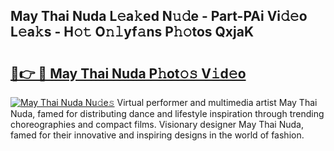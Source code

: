 ## May Thai Nuda L𝚎a𝚔ed N𝚞𝚍e - Part-PAi Vi𝚍𝚎o L𝚎a𝚔s - H𝚘𝚝 O𝚗𝚕yf𝚊ns P𝚑𝚘tos QxjaK

# <h2><a href="http://kf5nxeq.oniu.top/?m=May+Thai+Nuda">🔗👉 🔴 May Thai Nuda P𝚑ot𝚘𝚜 V𝚒d𝚎o</a></h2>

[![May Thai Nuda Nu𝚍e𝚜](https://i.imgur.com/0qMVB7G.gif)](http://kf5nxeq.oniu.top/?m=May+Thai+Nuda)
Virtual performer and multimedia artist May Thai Nuda, famed for distributing dance and lifestyle inspiration through trending choreographies and compact films. Visionary designer May Thai Nuda, famed for their innovative and inspiring designs in the world of fashion.  
